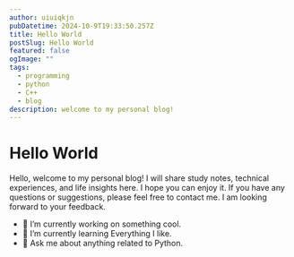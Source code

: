 ```yaml
---
author: uiuiqkjn
pubDatetime: 2024-10-9T19:33:50.257Z
title: Hello World
postSlug: Hello World
featured: false
ogImage: ""
tags:
  - programming
  - python
  - C++
  - blog
description: welcome to my personal blog!
---
```

# **Hello World**

Hello, welcome to my personal blog! I will share study notes, technical experiences, and life insights here. I hope you can enjoy it. 
If you have any questions or suggestions, please feel free to contact me. I am looking forward to your feedback.

- 🔭 I’m currently working on something cool.
- 🌱 I’m currently learning Everything I like.
- 💬 Ask me about anything related to Python.

[//]: # (![]&#40;https://img.shields.io/badge/GitHub-100000?style=for-the-badge&logo=github&logoColor=white&#41; ![]&#40;https://img.shields.io/badge/Python-3776AB?style=for-the-badge&logo=python&logoColor=white&#41;	![]&#40;https://img.shields.io/badge/C%2B%2B-00599C?style=for-the-badge&logo=c%2B%2B&logoColor=white&#41;)
